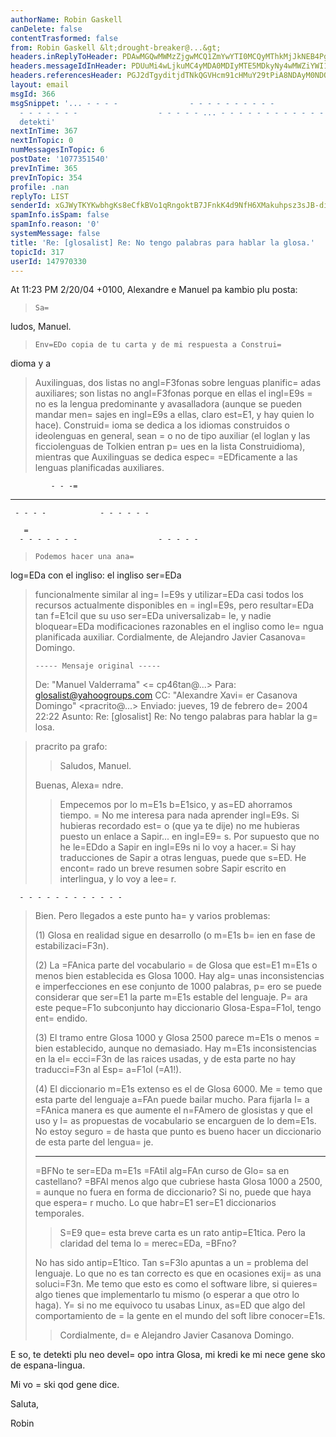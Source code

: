 ```yaml
---
authorName: Robin Gaskell
canDelete: false
contentTrasformed: false
from: Robin Gaskell &lt;drought-breaker@...&gt;
headers.inReplyToHeader: PDAwMGQwMWMzZjgwMCQ1ZmYwYTI0MCQyMThkMjJkNEB4Pg==
headers.messageIdInHeader: PDUuMi4wLjkuMC4yMDA0MDIyMTE5MDkyNy4wMWZiYWI1MEBwYWNpZmljLm5ldC5hdT4=
headers.referencesHeader: PGJ2dTgyditjdTNkQGVHcm91cHMuY29tPiA8NDAyM0NDODIuNDA5MDkwNkBob3Rwb3AuY29tPiA8MDExNzAxYzNlZjA4JDg3NTU1ODQwJDliOGQyMmQ0QHg+IDw0MDI5Njk3My42MDgwNDA4QGhvdHBvcC5jb20+IDwwMDVjMDFjM2YwYTkkZTc1OGM2ODAkNjY4ZDIyZDRAeD4gPDQwMkFBMThBLjMwMTA3MDRAaG90cG9wLmNvbT4gPDAyMjUwMWMzZjU2YiQ2OTZjMGFlMCRmNjhkMjJkNEB4PiA8NDAzNTI4RkMuNDA1MDEwOUBob3Rwb3AuY29tPg==
layout: email
msgId: 366
msgSnippet: '... - - - -                - - - - - - - - - -            - - - - - -
  - - - - - - -                  - - - - - ... - - - - - - - - - - - - ... E so, te
  detekti'
nextInTime: 367
nextInTopic: 0
numMessagesInTopic: 6
postDate: '1077351540'
prevInTime: 365
prevInTopic: 354
profile: .nan
replyTo: LIST
senderId: xGJWyTKYKwbhgKs8eCfkBVo1qRngoktB7JFnkK4d9NfH6XMakuhpsz3sJB-dirMJZvJS-ZzePoB5A9vCF8Tsb5Ybc0jquwbecjQqLMjAYU-mWp2gSA
spamInfo.isSpam: false
spamInfo.reason: '0'
systemMessage: false
title: 'Re: [glosalist] Re: No tengo palabras para hablar la glosa.'
topicId: 317
userId: 147970330
---
```


At 11:23 PM 2/20/04 +0100, Alexandre e Manuel pa kambio plu posta:
>     Sa=
ludos, Manuel.
>     Env=EDo copia de tu carta y de mi respuesta a Construi=
dioma y a 
> Auxilinguas, dos listas no angl=F3fonas sobre lenguas planific=
adas 
> auxiliares; son listas no angl=F3fonas porque en ellas el ingl=E9s =
no es la 
> lengua predominante y avasalladora (aunque se pueden mandar men=
sajes en 
> ingl=E9s a ellas, claro est=E1, y hay quien lo hace). Construid=
ioma se dedica 
> a los idiomas construidos o ideolenguas en general, sean =
o no de tipo 
> auxiliar (el loglan y las ficciolenguas de Tolkien entran p=
ues en la 
> lista Construidioma), mientras que Auxilinguas se dedica espec=
=EDficamente 
> a las lenguas planificadas auxiliares.
>
             - - -=
 -                - - - - - -

     - - - -            - - - - - -

       =
      - - - - - - -                  - - - - -

>     Podemos hacer una ana=
log=EDa con el ingliso: el ingliso ser=EDa 
> funcionalmente similar al ing=
l=E9s y utilizar=EDa casi todos los recursos 
> actualmente disponibles en =
ingl=E9s, pero resultar=EDa tan f=E1cil que su uso 
> ser=EDa universalizab=
le, y nadie bloquear=EDa modificaciones razonables en el 
> ingliso como le=
ngua planificada auxiliar.
>     Cordialmente, de Alejandro Javier Casanova=
 Domingo.
>
>     ----- Mensaje original -----
>
>De: "Manuel Valderrama" <=
cp46tan@...>
>Para: <glosalist@yahoogroups.com>
>CC: "Alexandre Xavi=
er Casanova Domingo" <pracrito@...>
>Enviado: jueves, 19 de febrero de=
 2004 22:22
>Asunto: Re: [glosalist] Re: No tengo palabras para hablar la g=
losa.



>pracrito pa grafo:
>
> >    Saludos, Manuel.
> >
>
>Buenas, Alexa=
ndre.
>
> >    Empecemos por lo m=E1s b=E1sico, y as=ED ahorramos tiempo.
>=
 >    No me interesa para nada aprender ingl=E9s. Si hubieras recordado est=
o 
> (que ya te dije) no me hubieras puesto un enlace a Sapir... en ingl=E9=
s. 
> Por supuesto que no he le=EDdo a Sapir en ingl=E9s ni lo voy a hacer.=
 Si hay 
> traducciones de Sapir a otras lenguas, puede que s=ED. He encont=
rado un 
> breve resumen sobre Sapir escrito en interlingua, y lo voy a lee=
r.
> >

      - - - - - - - - - - - -

>Bien. Pero llegados a este punto ha=
y varios problemas:
>
>(1) Glosa en realidad sigue en desarrollo (o m=E1s b=
ien en fase de
>estabilizaci=F3n).
>
>(2) La =FAnica parte del vocabulario =
de Glosa que est=E1 m=E1s o menos bien 
>establecida es Glosa 1000. Hay alg=
unas inconsistencias e imperfecciones en 
>ese conjunto de 1000 palabras, p=
ero se puede considerar que ser=E1 la parte 
>m=E1s estable del lenguaje. P=
ara este peque=F1o subconjunto hay diccionario 
>Glosa-Espa=F1ol, tengo ent=
endido.
>
>(3) El tramo entre Glosa 1000 y Glosa 2500 parece m=E1s o menos =
bien 
>establecido, aunque no demasiado. Hay m=E1s inconsistencias en la el=
ecci=F3n 
>de las raices usadas, y de esta parte no hay traducci=F3n al Esp=
a=F1ol (=A1!).
>
>(4) El diccionario m=E1s extenso es el de Glosa 6000. Me =
temo que esta parte 
>del lenguaje a=FAn puede bailar mucho. Para fijarla l=
a =FAnica manera es que 
>aumente el n=FAmero de glosistas y que el uso y l=
as propuestas de 
>vocabulario se encarguen de lo dem=E1s. No estoy seguro =
de hasta que punto 
>es bueno hacer un diccionario de esta parte del lengua=
je.
>   - - - - - - - -
>=BFNo te ser=EDa m=E1s =FAtil alg=FAn curso de Glo=
sa en castellano? =BFAl menos algo 
>que cubriese hasta Glosa 1000 a 2500, =
aunque no fuera en forma de 
>diccionario? Si no, puede que haya que espera=
r mucho. Lo que habr=E1 ser=E1 
>diccionarios temporales.
>
> >    S=E9 que=
 esta breve carta es un rato antip=E1tica. Pero la claridad del 
> tema lo =
merec=EDa, =BFno?
> >
>
>No has sido antip=E1tico. Tan s=F3lo apuntas a un =
problema del lenguaje. Lo 
>que no es tan correcto es que en ocasiones exij=
as una soluci=F3n. Me temo 
>que esto es como el software libre, si quieres=
 algo tienes que 
>implementarlo tu mismo (o esperar a que otro lo haga). Y=
 si no me equivoco 
>tu usabas Linux, as=ED que algo del comportamiento de =
la gente en el mundo 
>del soft libre conocer=E1s.
>
> >    Cordialmente, d=
e Alejandro Javier Casanova Domingo.
> >

   E so, te detekti plu neo devel=
opo intra Glosa, mi kredi ke mi nece gene 
sko de espana-lingua.

   Mi vo =
ski qod gene dice.

Saluta,

Robin




